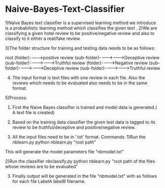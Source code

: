 # Naive-Bayes-Text-Classifier
1)Naive Bayes text classifier is a supervised learning method we introduce is  a probabilistic learning method which classifies the given text .
2)We are classifying a given hotel review to be positive/negative review and also to classify to it either a real/fake review.

3)The folder structure for training and testing data needs to be as follows:

root
(folder)---->positive review
(sub-folder)---->--->Deceptive review
(sub-folder)---->--->Truthful review 
(folder)---->Negative review
(sub-folder)---->--->Deceptive review
(sub-folder)---->--->Truthful review 

4) The input format is  text files with one review in each file.
Also the reviews which needs to be evaluated also needs to be in the same format.


5)Process:
1) First the Naive Bayes classifier is trained and model data is generated.( A text file is created)
2) Based on the training data classifier the given test data is tagged to its review to be truthful/deceptive and positive/negative review.

6) All the input files need to be in '.txt' format. 
Commands:
1)Run the nblearn.py
python nblearn.py "root path"

This will generate the model parameters file "nbmodel.txt"

2)Run the classifier nbclassify.py
python nblearn.py "root path of the files whose reviews are to be evaluated"

3) Finally output will be generated in the file "nbmodel.txt" with as follows for each file
LabelA labelB filename.



